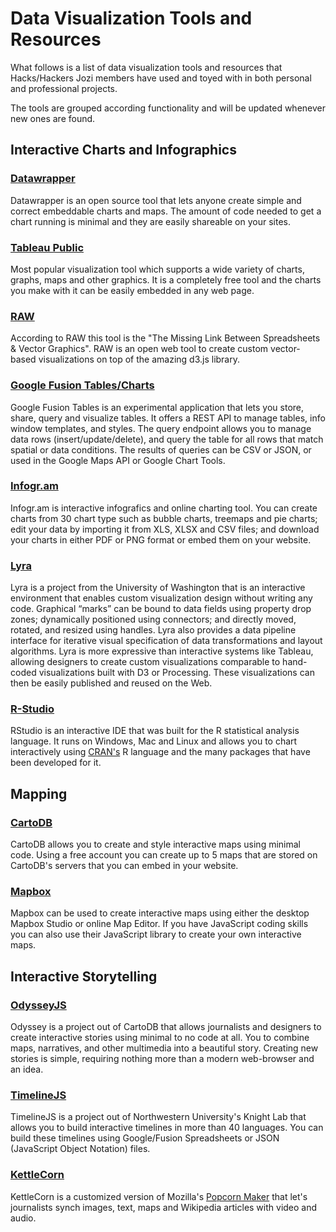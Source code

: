 Data Visualization Tools and Resources
=======================================

What follows is a list of data visualization tools and resources that Hacks/Hackers Jozi members have used and toyed with in both personal and professional projects. 

The tools are grouped according functionality and will be updated whenever new ones are found.

## Interactive Charts and Infographics

### [Datawrapper](https://datawrapper.de/)

Datawrapper is an open source tool that lets anyone create simple and correct embeddable charts and maps. The amount of code needed to get a chart running is minimal and they are easily shareable on your sites.

### [Tableau Public](https://public.tableau.com)

Most popular visualization tool which supports a wide variety of charts, graphs, maps and other graphics. It is a completely free tool and the charts you make with it can be easily embedded in any web page.

### [RAW](http://rawgraphs.io/)

According to RAW this tool is the "The Missing Link Between Spreadsheets & Vector Graphics". RAW is an open web tool to create custom vector-based visualizations on top of the amazing d3.js library.

### [Google Fusion Tables/Charts](https://developers.google.com/fusiontables/)

Google Fusion Tables is an experimental application that lets you store, share, query and visualize tables. It offers a REST API to manage tables, info window templates, and styles. The query endpoint allows you to manage data rows (insert/update/delete), and query the table for all rows that match spatial or data conditions. The results of queries can be CSV or JSON, or used in the Google Maps API or Google Chart Tools. 

### [Infogr.am](http://infogr.am/)

Infogr.am is interactive infografics and online charting tool. You can create charts from 30 chart type such as bubble charts, treemaps and pie charts; edit your data by importing it from XLS, XLSX and CSV files; and download your charts in either PDF or PNG format or embed them on your website.

### [Lyra](http://idl.cs.washington.edu/projects/lyra/)

Lyra is a project from the University of Washington that is an interactive environment that enables custom visualization design without writing any code. Graphical “marks” can be bound to data fields using property drop zones; dynamically positioned using connectors; and directly moved, rotated, and resized using handles. Lyra also provides a data pipeline interface for iterative visual specification of data transformations and layout algorithms. Lyra is more expressive than interactive systems like Tableau, allowing designers to create custom visualizations comparable to hand-coded visualizations built with D3 or Processing. These visualizations can then be easily published and reused on the Web.

### [R-Studio](http://www.rstudio.com/)

RStudio is an interactive IDE that was built for the R statistical analysis language. It runs on Windows, Mac and Linux and allows you to chart interactively using [CRAN's](http://cran.r-project.org/) R language and the many packages that have been developed for it.

## Mapping

### [CartoDB](http://cartodb.com/)

CartoDB allows you to create and style interactive maps using minimal code. Using a free account you can create up to 5 maps that are stored on CartoDB's servers that you can embed in your website.

### [Mapbox](https://www.mapbox.com/)

Mapbox can be used to create interactive maps using either the desktop Mapbox Studio or online Map Editor. If you have JavaScript coding skills you can also use their JavaScript library to create your own interactive maps.

## Interactive Storytelling

### [OdysseyJS](http://cartodb.github.io/odyssey.js/)

Odyssey is a project out of CartoDB that allows journalists and designers to create interactive stories using minimal to no code at all. You to combine maps, narratives, and other multimedia into a beautiful story. Creating new stories is simple, requiring nothing more than a modern web-browser and an idea. 

### [TimelineJS](http://timeline.knightlab.com/)

TimelineJS is a project out of Northwestern University's Knight Lab that allows you to build interactive timelines in more than 40 languages. You can build these timelines using Google/Fusion Spreadsheets or JSON (JavaScript Object Notation) files.

### [KettleCorn](http://kettlecorn-edit.innovation-series.com/)

KettleCorn is a customized version of Mozilla's [Popcorn Maker](https://popcorn.webmaker.org/) that let's journalists synch images, text, maps and Wikipedia articles with video and audio.
